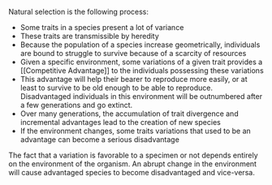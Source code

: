 
Natural selection is the following process:
- Some traits in a species present a lot of variance
- These traits are transmissible by heredity
- Because the population of a species increase geometrically, individuals are bound to struggle to survive because of a scarcity of resources
- Given a specific environment, some variations of a given trait provides a [[Competitive Advantage]] to the individuals possessing these variations
- This advantage will help their bearer to reproduce more easily, or at least to survive to be old enough to be able to reproduce. Disadvantaged individuals in this environment will be outnumbered after a few generations and go extinct.
- Over many generations, the accumulation of trait divergence and incremental advantages lead to the creation of new species
- If the environment changes, some traits variations that used to be an advantage can become a serious disadvantage	
  
The fact that a variation is favorable to a specimen or not depends entirely on the environment of the organism. An abrupt change in the environment will cause advantaged species to become disadvantaged and vice-versa.